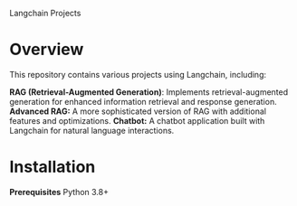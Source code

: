 Langchain Projects
# Overview
This repository contains various projects using Langchain, including:

**RAG (Retrieval-Augmented Generation)**: Implements retrieval-augmented generation for enhanced information retrieval and response generation.
**Advanced RAG:** A more sophisticated version of RAG with additional features and optimizations.
**Chatbot:** A chatbot application built with Langchain for natural language interactions.

# Installation
**Prerequisites** Python 3.8+
